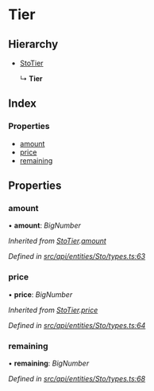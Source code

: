 # Tier

## Hierarchy

* [StoTier](stotier.md)

  ↳ **Tier**

## Index

### Properties

* [amount](tier.md#amount)
* [price](tier.md#price)
* [remaining](tier.md#remaining)

## Properties

### amount

• **amount**: _BigNumber_

_Inherited from_ [_StoTier_](stotier.md)_._[_amount_](stotier.md#amount)

_Defined in_ [_src/api/entities/Sto/types.ts:63_](https://github.com/PolymathNetwork/polymesh-sdk/blob/959efb76/src/api/entities/Sto/types.ts#L63)

### price

• **price**: _BigNumber_

_Inherited from_ [_StoTier_](stotier.md)_._[_price_](stotier.md#price)

_Defined in_ [_src/api/entities/Sto/types.ts:64_](https://github.com/PolymathNetwork/polymesh-sdk/blob/959efb76/src/api/entities/Sto/types.ts#L64)

### remaining

• **remaining**: _BigNumber_

_Defined in_ [_src/api/entities/Sto/types.ts:68_](https://github.com/PolymathNetwork/polymesh-sdk/blob/959efb76/src/api/entities/Sto/types.ts#L68)

